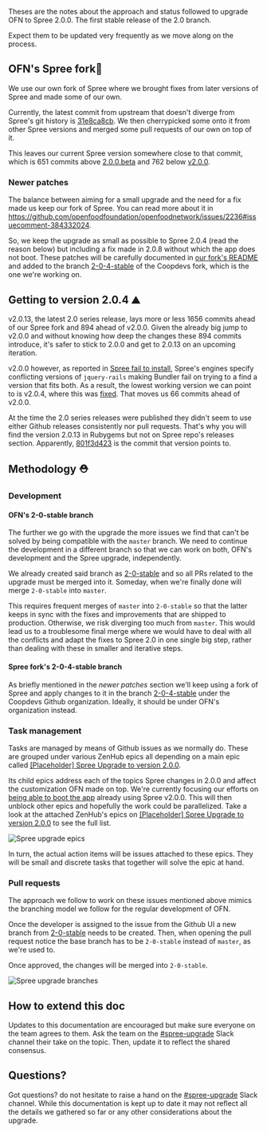 Theses are the notes about the approach and status followed to upgrade OFN to Spree 2.0.0. The first stable release of the 2.0 branch.

Expect them to be updated very frequently as we move along on the process.

## OFN's Spree fork🍴 

We use our own fork of Spree where we brought fixes from later versions of Spree and made some of our own.

Currently, the latest commit from upstream that doesn't diverge from Spree's git history is [31e8ca8cb](https://github.com/spree/spree/commit/31e8ca8cb). We then cherrypicked some onto it from other Spree versions and merged some pull requests of our own on top of it.

This leaves our current Spree version somewhere close to that commit, which is 651 commits above [2.0.0.beta](https://github.com/spree/spree/commit/c2345855b) and 762 below [v2.0.0](https://github.com/spree/spree/commit/deed1b65f995c36ea7d565da0257a920a8a1a62b).

### Newer patches

The balance between aiming for a small upgrade and the need for a fix made us keep our fork of Spree. You can read more about it in https://github.com/openfoodfoundation/openfoodnetwork/issues/2236#issuecomment-384332024.

So, we keep the upgrade as small as possible to Spree 2.0.4 (read the reason below) but including a fix made in 2.0.8 without which the app does not boot. These patches will be carefully documented in [our fork's README](https://github.com/coopdevs/spree/blob/2-0-4-stable/README.md) and added to the branch [2-0-4-stable](https://github.com/openfoodfoundation/coopdevs/tree/2-0-4-stable) of the Coopdevs fork, which is the one we're working on.

## Getting to version 2.0.4 ⛰ 

v2.0.13, the latest 2.0 series release, lays more or less 1656 commits ahead of our Spree fork and 894 ahead of v2.0.0. Given the already big jump to v2.0.0 and without knowing how deep the changes these 894 commits introduce, it's safer to stick to 2.0.0 and get to 2.0.13 on an upcoming iteration.

v2.0.0 however, as reported in [Spree fail to install](https://github.com/spree/spree/issues/3203), Spree's engines specify conflicting versions of `jquery-rails` making Bundler fail on trying to a find a version that fits both. As a result, the lowest working version we can point to is v2.0.4, where this was [fixed](https://github.com/cloudbring/spree/pull/1). That moves us 66 commits ahead of v2.0.0.

At the time the 2.0 series releases were published they didn't seem to use either Github releases consistently nor pull requests. That's why you will find the version 2.0.13 in Rubygems but not on Spree repo's releases section. Apparently, [801f3d423](https://github.com/spree/spree/commit/801f3d423) is the commit that version points to.

## Methodology ⛑ 

### Development
#### OFN's 2-0-stable branch

The further we go with the upgrade the more issues we find that can't be solved by being compatible with the `master` branch. We need to continue the development in a different branch so that we can work on both, OFN's development and the Spree upgrade, independently.

We already created said branch as [2-0-stable](https://github.com/openfoodfoundation/openfoodnetwork/tree/2-0-stable) and so all PRs related to the upgrade must be merged into it. Someday, when we're finally done will merge `2-0-stable` into `master`.

This requires frequent merges of `master` into `2-0-stable` so that the latter keeps in sync with the fixes and improvements that are shipped to production. Otherwise, we risk diverging too much from `master`. This would lead us to a troublesome final merge where we would have to deal with all the conflicts and adapt the fixes to Spree 2.0 in one single big step, rather than dealing with these in smaller and iterative steps.

#### Spree fork's 2-0-4-stable branch

As briefly mentioned in the *newer patches* section we'll keep using a fork of Spree and apply changes to it in the branch [2-0-4-stable](https://github.com/openfoodfoundation/coopdevs/tree/2-0-4-stable) under the Coopdevs Github organization. Ideally, it should be under OFN's organization instead.

### Task management

Tasks are managed by means of Github issues as we normally do. These are grouped under various ZenHub epics all depending on a main epic called [[Placeholder] Spree Upgrade to version 2.0.0](https://github.com/openfoodfoundation/openfoodnetwork/issues/2109).

Its child epics address each of the topics Spree changes in 2.0.0 and affect the customization OFN made on top. We're currently focusing our efforts on [being able to boot the app](https://github.com/openfoodfoundation/openfoodnetwork/issues/2217) already using Spree v2.0.0. This will then unblock other epics and hopefully the work could be parallelized. Take a look at the attached ZenHub's epics on [[Placeholder] Spree Upgrade to version 2.0.0](https://github.com/openfoodfoundation/openfoodnetwork/issues/2109) to see the full list.

![Spree upgrade epics](https://github.com/coopdevs/openfoodnetwork/blob/1b235a8cf6f619b458c0112dac6156f539b88ff9/doc/img/spree_upgrade_epics.jpg)

In turn, the actual action items will be issues attached to these epics. They will be small and discrete tasks that together will solve the epic at hand.

### Pull requests

The approach we follow to work on these issues mentioned above mimics the branching model we follow for the regular development of OFN.

Once the developer is assigned to the issue from the Github UI a new branch from [2-0-stable](https://github.com/openfoodfoundation/openfoodnetwork/tree/2-0-stable) needs to be created. Then, when opening the pull request notice the base branch has to be `2-0-stable` instead of `master`, as we're used to.

Once approved, the changes will be merged into `2-0-stable`.

![Spree upgrade branches](https://raw.githubusercontent.com/coopdevs/openfoodnetwork/1b235a8cf6f619b458c0112dac6156f539b88ff9/doc/img/spree_upgrade_branches.jpg)

## How to extend this doc

Updates to this documentation are encouraged but make sure everyone on the team agrees to them. Ask the team on the [#spree-upgrade](https://openfoodnetwork.slack.com/messages/C4NDJT3FY/) Slack channel their take on the topic. Then, update it to reflect the shared consensus.

## Questions?

Got questions? do not hesitate to raise a hand on the [#spree-upgrade](https://openfoodnetwork.slack.com/messages/C4NDJT3FY/) Slack channel. While this documentation is kept up to date it may not reflect all the details we gathered so far or any other considerations about the upgrade.